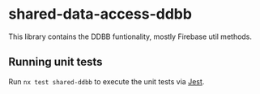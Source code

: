 # shared-data-access-ddbb

This library contains the DDBB funtionality, mostly Firebase util methods.

## Running unit tests

Run `nx test shared-ddbb` to execute the unit tests via [Jest](https://jestjs.io).
